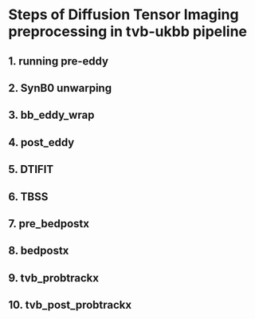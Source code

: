 # Steps of Diffusion Tensor Imaging preprocessing in tvb-ukbb pipeline



## 1. running pre-eddy

## 2. SynB0 unwarping

## 3. bb_eddy_wrap

## 4. post_eddy

## 5. DTIFIT

## 6. TBSS

## 7. pre_bedpostx

## 8. bedpostx

## 9. tvb_probtrackx

## 10. tvb_post_probtrackx

